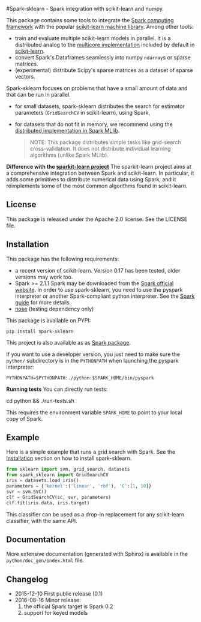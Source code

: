 #Spark-sklearn - Spark integration with scikit-learn and numpy.

This package contains some tools to integrate the [Spark computing framework](http://spark.apache.org/) with the popular [scikit-learn machine library](http://scikit-learn.org/stable/). Among other tools:
 - train and evaluate multiple scikit-learn models in parallel. It is a distributed analog to the [multicore implementation](https://pythonhosted.org/joblib/parallel.html) included by default in [scikit-learn](http://scikit-learn.org/stable/).
 - convert Spark's Dataframes seamlessly into numpy `ndarray`s or sparse matrices.
 - (experimental) distribute Scipy's sparse matrices as a dataset of sparse vectors.

Spark-sklearn focuses on problems that have a small amount of data and that can be run in parallel.
- for small datasets, spark-sklearn distributes the search for estimator parameters (`GridSearchCV` in scikit-learn), using Spark,
- for datasets that do not fit in memory, we recommend using the [distributed implementation in Spark MLlib](https://spark.apache.org/docs/latest/api/python/pyspark.mllib.html).

  > NOTE: This package distributes simple tasks like grid-search cross-validation. It does not distribute individual learning algorithms (unlike Spark MLlib).

**Difference with the [sparkit-learn project](https://github.com/lensacom/sparkit-learn)** The sparkit-learn project aims at a comprehensive integration between Spark and scikit-learn. In particular, it adds some primitives to distribute numerical data using Spark, and it reimplements some of the most common algorithms found in scikit-learn. 

## License

This package is released under the Apache 2.0 license. See the LICENSE file.

## Installation

This package has the following requirements:
 - a recent version of scikit-learn. Version 0.17 has been tested, older versions may work too.
 - Spark >= 2.1.1 Spark may be downloaded from the
 [Spark official website](http://spark.apache.org/). In order to use spark-sklearn, you need to use the pyspark interpreter or another Spark-compliant python interpreter. See the [Spark guide](https://spark.apache.org/docs/latest/programming-guide.html#overview) for more details.
 - [nose](https://nose.readthedocs.org) (testing dependency only)

This package is available on PYPI:

	pip install spark-sklearn

This project is also available as as [Spark package](http://spark-packages.org/package/databricks/spark-sklearn).

If you want to use a developer version, you just need to make sure the `python/` subdirectory is in the `PYTHONPATH` when launching the pyspark interpreter:

	PYTHONPATH=$PYTHONPATH:./python:$SPARK_HOME/bin/pyspark

__Running tests__ You can directly run tests:

  cd python && ./run-tests.sh

This requires the environment variable `SPARK_HOME` to point to your local copy of Spark.

## Example

Here is a simple example that runs a grid search with Spark. See the [Installation](#Installation) section on how to install spark-sklearn.

```python
from sklearn import svm, grid_search, datasets
from spark_sklearn import GridSearchCV
iris = datasets.load_iris()
parameters = {'kernel':('linear', 'rbf'), 'C':[1, 10]}
svr = svm.SVC()
clf = GridSearchCV(sc, svr, parameters)
clf.fit(iris.data, iris.target)
```

This classifier can be used as a drop-in replacement for any scikit-learn classifier, with the same API.

## Documentation

More extensive documentation (generated with Sphinx) is available in the `python/doc_gen/index.html` file.

## Changelog

- 2015-12-10 First public release (0.1)
- 2016-08-16 Minor release:
   1. the official Spark target is Spark 0.2
   2. support for keyed models

